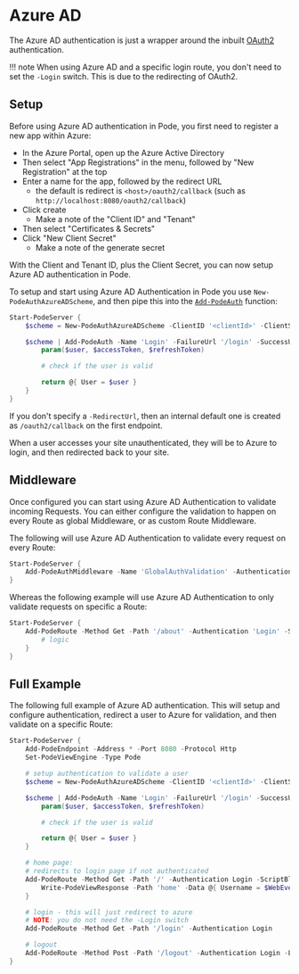 # Azure AD

The Azure AD authentication is just a wrapper around the inbuilt [OAuth2](../OAuth2) authentication.

!!! note
    When using Azure AD and a specific login route, you don't need to set the `-Login` switch. This is due to the redirecting of OAuth2.

## Setup

Before using Azure AD authentication in Pode, you first need to register a new app within Azure:

* In the Azure Portal, open up the Azure Active Directory
* Then select "App Registrations" in the menu, followed by "New Registration" at the top
* Enter a name for the app, followed by the redirect URL
    * the default is redirect is `<host>/oauth2/callback` (such as `http://localhost:8080/oauth2/callback`)
* Click create
    * Make a note of the "Client ID" and "Tenant"
* Then select "Certificates & Secrets"
* Click "New Client Secret"
    * Make a note of the generate secret

With the Client and Tenant ID, plus the Client Secret, you can now setup Azure AD authentication in Pode.

To setup and start using Azure AD Authentication in Pode you use `New-PodeAuthAzureADScheme`, and then pipe this into the [`Add-PodeAuth`](../../../../Functions/Authentication/Add-PodeAuth) function:

```powershell
Start-PodeServer {
    $scheme = New-PodeAuthAzureADScheme -ClientID '<clientId>' -ClientSecret '<clientSecret>' -Tenant '<tenant>'

    $scheme | Add-PodeAuth -Name 'Login' -FailureUrl '/login' -SuccessUrl '/' -ScriptBlock {
        param($user, $accessToken, $refreshToken)

        # check if the user is valid

        return @{ User = $user }
    }
}
```

If you don't specify a `-RedirectUrl`, then an internal default one is created as `/oauth2/callback` on the first endpoint.

When a user accesses your site unauthenticated, they will be to Azure to login, and then redirected back to your site.

## Middleware

Once configured you can start using Azure AD Authentication to validate incoming Requests. You can either configure the validation to happen on every Route as global Middleware, or as custom Route Middleware.

The following will use Azure AD Authentication to validate every request on every Route:

```powershell
Start-PodeServer {
    Add-PodeAuthMiddleware -Name 'GlobalAuthValidation' -Authentication 'Login'
}
```

Whereas the following example will use Azure AD Authentication to only validate requests on specific a Route:

```powershell
Start-PodeServer {
    Add-PodeRoute -Method Get -Path '/about' -Authentication 'Login' -ScriptBlock {
        # logic
    }
}
```

## Full Example

The following full example of Azure AD authentication. This will setup and configure authentication, redirect a user to Azure for validation, and then validate on a specific Route:

```powershell
Start-PodeServer {
    Add-PodeEndpoint -Address * -Port 8080 -Protocol Http
    Set-PodeViewEngine -Type Pode

    # setup authentication to validate a user
    $scheme = New-PodeAuthAzureADScheme -ClientID '<clientId>' -ClientSecret '<clientSecret>' -Tenant '<tenant>'

    $scheme | Add-PodeAuth -Name 'Login' -FailureUrl '/login' -SuccessUrl '/' -ScriptBlock {
        param($user, $accessToken, $refreshToken)

        # check if the user is valid

        return @{ User = $user }
    }

    # home page:
    # redirects to login page if not authenticated
    Add-PodeRoute -Method Get -Path '/' -Authentication Login -ScriptBlock {
        Write-PodeViewResponse -Path 'home' -Data @{ Username = $WebEvent.Auth.User.name }
    }

    # login - this will just redirect to azure
    # NOTE: you do not need the -Login switch
    Add-PodeRoute -Method Get -Path '/login' -Authentication Login

    # logout
    Add-PodeRoute -Method Post -Path '/logout' -Authentication Login -Logout
}
```
